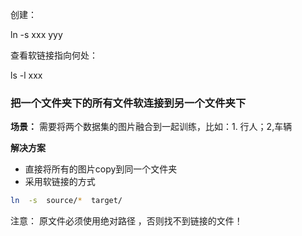 创建：

ln -s   xxx yyy



查看软链接指向何处：

ls -l xxx

### 把一个文件夹下的所有文件软连接到另一个文件夹下

 **场景：** 需要将两个数据集的图片融合到一起训练，比如：1. 行人；2,车辆 

**解决方案**

- 直接将所有的图片copy到同一个文件夹
- 采用软链接的方式

```bash
ln  -s  source/*  target/
```

注意： 原文件必须使用绝对路径 ，否则找不到链接的文件！